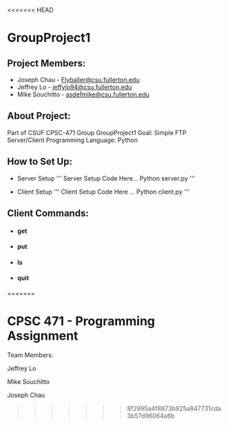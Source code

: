 <<<<<<< HEAD
# GroupProject1

## Project Members:
  * Joseph Chau    - Flyballer@csu.fullerton.edu
  * Jeffrey Lo     - jeffylo94@csu.fullerton.edu
  * Mike Souchitto - asdefmike@csu.fullerton.edu


## About Project:
   Part of CSUF CPSC-471 Group GroupProject1
   Goal: Simple FTP Server/Client
   Programming Language: Python

## How to Set Up:
  * Server Setup
  '''
  Server Setup Code Here... Python server.py <port>
  '''

  * Client Setup
  '''
  Client Setup Code Here ... Python client.py <port>
  '''


## Client Commands:
   * #### get
   * #### put
   * #### ls
   * #### quit
=======
# CPSC 471 - Programming Assignment

Team Members:

Jeffrey Lo

Mike Souchitto

Joseph Chau
>>>>>>> 8f2995a4f8873b925a847731cda3b57d96064a6b
